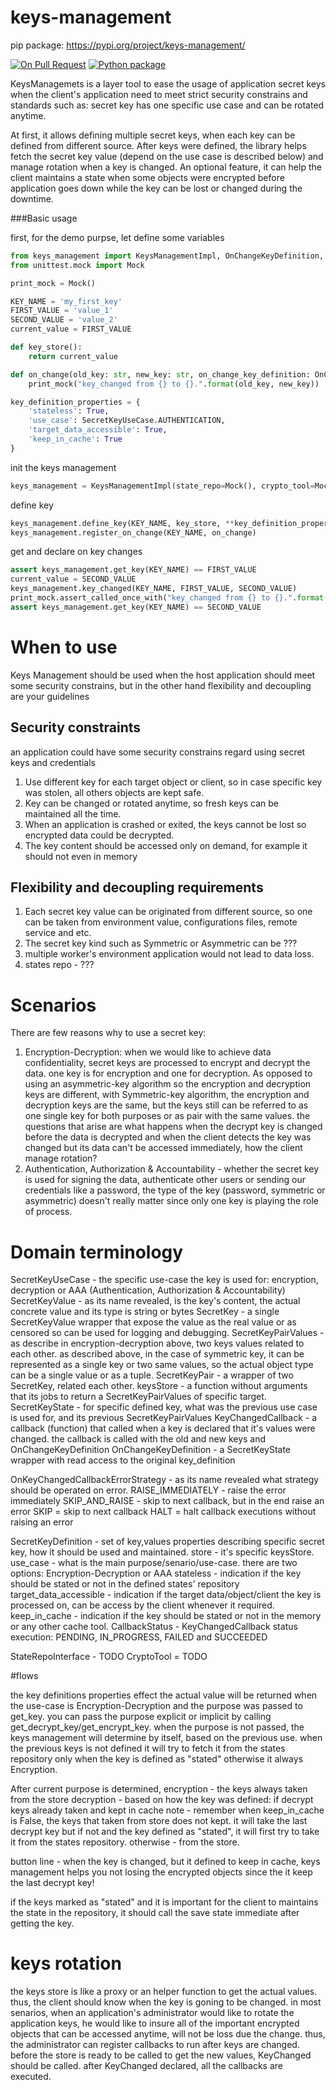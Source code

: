 # keys-management
pip package: https://pypi.org/project/keys-management/

[![On Pull Request](https://github.com/nielsen-oss/keys-management/actions/workflows/pr_ci.yaml/badge.svg?branch=main)](https://github.com/nielsen-oss/keys-management/actions/workflows/pr_ci.yaml)
[![Python package](https://github.com/nielsen-oss/keys-management/actions/workflows/push_ci.yaml/badge.svg?branch=main)](https://github.com/nielsen-oss/keys-management/actions/workflows/push_ci.yaml)

KeysManagemets is a layer tool to ease the usage of application secret keys when the client's application need to meet
strict security constrains and standards such as: secret key has one specific use case and can be rotated anytime. 

At first, it allows defining multiple secret keys, when each key can be defined from different source.
After keys were defined, the library helps fetch the secret key value (depend on the use case is described below) and manage 
rotation when a key is changed.
An optional feature, it can help the client maintains a state when some objects were encrypted before application goes down
while the key can be lost or changed during the downtime.

###Basic usage

first, for the demo purpse, let define some variables
```python
from keys_management import KeysManagementImpl, OnChangeKeyDefinition, SecretKeyUseCase
from unittest.mock import Mock

print_mock = Mock()

KEY_NAME = 'my_first_key'
FIRST_VALUE = 'value_1'
SECOND_VALUE = 'value_2'
current_value = FIRST_VALUE

def key_store():
    return current_value

def on_change(old_key: str, new_key: str, on_change_key_definition: OnChangeKeyDefinition):
    print_mock("key_changed from {} to {}.".format(old_key, new_key))

key_definition_properties = {
    'stateless': True,
    'use_case': SecretKeyUseCase.AUTHENTICATION,
    'target_data_accessible': True,
    'keep_in_cache': True
}
```
init the keys management
```python
keys_management = KeysManagementImpl(state_repo=Mock(), crypto_tool=Mock())
```

define key

```python
keys_management.define_key(KEY_NAME, key_store, **key_definition_properties)
keys_management.register_on_change(KEY_NAME, on_change)
```

get and declare on key changes
```python
assert keys_management.get_key(KEY_NAME) == FIRST_VALUE
current_value = SECOND_VALUE
keys_management.key_changed(KEY_NAME, FIRST_VALUE, SECOND_VALUE)
print_mock.assert_called_once_with("key_changed from {} to {}.".format(FIRST_VALUE, SECOND_VALUE))
assert keys_management.get_key(KEY_NAME) == SECOND_VALUE
```

# When to use
Keys Management should be used when the host application should meet some security constrains, but in the other hand 
flexibility and decoupling are your guidelines 

## Security constraints
an application could have some security constrains regard using secret keys and credentials
1. Use different key for each target object or client, so in case specific key was stolen, all others objects are kept safe.
2. Key can be changed or rotated anytime, so fresh keys can be maintained all the time.
3. When an application is crashed or exited, the keys cannot be lost so encrypted data could be decrypted.
4. The key content should be accessed only on demand, for example it should not even <??> in memory  

## Flexibility and decoupling requirements
1. Each secret key value can be originated from different source, so one can be taken from environment value, 
   configurations files, remote service and etc.
2. The secret key kind such as Symmetric or Asymmetric can be ???
3. multiple worker's environment application would not lead to data loss.
4. states repo - ???

# Scenarios 
There are few reasons why to use a secret key: 
1. Encryption-Decryption: when we would like to achieve data confidentiality, secret keys are processed to encrypt and 
   decrypt the data. one key is for encryption and one for decryption. As opposed to using an asymmetric-key algorithm
   so the encryption and decryption keys are different, with Symmetric-key algorithm, the encryption and decryption keys
   are the same, but the keys still can be referred to as one single key for both purposes or as pair with the 
   same values. the questions that arise are what happens when the decrypt key is changed before the data is decrypted 
   and when the client detects the key was changed but its data can't be accessed immediately, 
   how the client manage rotation? 
2. Authentication, Authorization & Accountability - whether the secret key is used for signing the data, 
   authenticate other users or sending our credentials like a password, the type of the key (password, symmetric or 
   asymmetric) doesn't really matter since only one key is playing the role of process.
   
# Domain terminology
SecretKeyUseCase - the specific use-case the key is used for: encryption, decryption or AAA (Authentication, 
   Authorization & Accountability)
SecretKeyValue - as its name revealed, is the key's content, the actual concrete value and its type is string or bytes
SecretKey - a single SecretKeyValue wrapper that expose the value as the real value or as censored so can be used for 
   logging and debugging.
SecretKeyPairValues - as describe in encryption-decryption above, two keys values related to each other. as described
   above, in the case of symmetric key, it can be represented as a single key or two same values, 
   so the actual object type can be a single value or as a tuple.
SecretKeyPair - a wrapper of two SecretKey, related each other. 
keysStore - a function without arguments that its jobs to return a SecretKeyPairValues of specific target.  
SecretKeyState - for specific defined key, what was the previous use case is used for, and its previous SecretKeyPairValues
KeyChangedCallback - a callback (function) that called when a key is declared that it's values were changed. 
   the callback is called with the old and new keys and OnChangeKeyDefinition
OnChangeKeyDefinition -  a SecretKeyState wrapper with read access to the original key_definition  

OnKeyChangedCallbackErrorStrategy - as its name revealed what strategy should be operated on error.
   RAISE_IMMEDIATELY - raise the error immediately 
   SKIP_AND_RAISE - skip to next callback, but in the end raise an error
   SKIP = skip to next callback
   HALT = halt callback executions without raising an error 

SecretKeyDefinition - set of key,values properties describing specific secret key, how it should be used and maintained.
   store - it's specific keysStore.
   use_case - what is the main purpose/senario/use-case. there are two options: Encryption-Decryption or AAA
   stateless - indication if the key should be stated or not in the defined states' repository
   target_data_accessible - indication if the target data/object/client the key is processed on, can be access by the 
      client whenever it required.
   keep_in_cache - indication if the key should be stated or not in the memory or any other cache tool.
CallbackStatus - KeyChangedCallback status execution: PENDING, IN_PROGRESS, FAILED and SUCCEEDED

StateRepoInterface - TODO
CryptoTool = TODO 


#flows 

the key definitions properties effect the actual value will be returned when the use-case is Encryption-Decryption and the purpose was passed to get_key.
you can pass the purpose explicit or implicit by calling get_decrypt_key/get_encrypt_key.
when the purpose is not passed, the keys management will determine by itself, based on the previous use.
when the previous keys is not defined it will try to fetch it from the states repository only when the key is defined as "stated"
otherwise it always Encryption.

After current purpose is determined, 
   encryption - the keys always taken from the store
   decryption - based on how the key was defined:
      if decrypt keys already taken and kept in cache
         note - remember when keep_in_cache is False, the keys that taken from store does not kept. 
         it will take the last decrypt key
      but if not and the key defined as "stated", it will first try to take it from the states repository. 
      otherwise - from the store. 

   button line - when the key is changed, but it defined to keep in cache, keys management helps you not losing the encrypted objects since the it keep the last decrypt key!

if the keys marked as "stated" and it is important for the client to maintains the state in the repository, it should call the save state immediate after getting the key. 

# keys rotation 
the keys store is like a proxy or an helper function to get the actual values. thus, the client should know when the key is goning to be changed. 
in most senarios, when an application's administrator would like to rotate the application keys, he would like to insure
all of the important encrypted objects that can be accessed anytime, will not be loss due the change. 
thus, the administrator can register callbacks to run after keys are changed. 
before the store is ready to be called to get the new values, KeyChanged should be called. 
after KeyChanged declared, all the callbacks are executed. 




